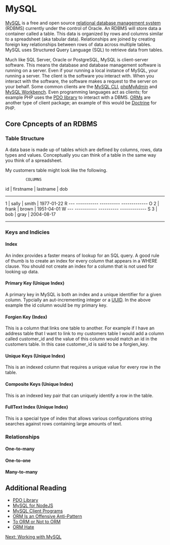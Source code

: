 # MySQL

[MySQL](https://www.mysql.com/) is a free and open source [relational database management system](https://en.wikipedia.org/wiki/Relational_database_management_system) (RDBMS) currently under the control of Oracle. An RDBMS will store data a container called a table. This data is organized by rows and columns similar to a spreadsheet (aka tabular data). Relationships are joined by creating foreign key relationships between rows of data across multiple tables. MySQL uses Structured Query Language (SQL) to retrieve data from tables.

Much like SQL Server, Oracle or PostgreSQL, MySQL is client-server software. This means the database and database management software is running on a server. Even if your running a local instance of MySQL, your running a server. The client is the software you interact with. When you interact with the software, the software makes a request to the server on your behalf. Some common clients are the [MySQL CLI](https://dev.mysql.com/doc/refman/5.7/en/mysql.html), [phpMyAdmin](https://www.phpmyadmin.net/) and [MySQL Workbench](https://www.mysql.com/products/workbench/). Even programming languages act as clients; for example PHP uses the [PDO library](http://php.net/manual/en/book.pdo.php) to interact with a DBMS. [ORMs](https://en.wikipedia.org/wiki/Object-relational_mapping) are another type of client package; an example of this would be [Doctrine](http://www.doctrine-project.org/projects/orm.html) for PHP.

## Core Cpncepts of an RDBMS

### Table Structure

A data base is made up of tables which are defined by columns, rows, data types and values. Conceptually you can think of a table in the same way you think of a spreadsheet. 

My customers table might look like the following.

             COLUMNS     
id | firstname | lastname | dob            
--- ----------- ---------- -------------      
1  | sally     | smith    | 1977-01-22     R
--- ----------- ---------- -------------   O
2  | frank     | brown    | 1951-04-01     W
--- ----------- ---------- -------------   S
3  | bob       | gray     | 2004-08-17     
--- ----------- ---------- -------------   

### Keys and Indicies

#### Index
An index provides a faster means of lookup for an SQL query. A good rule of thumb is to create an index for every column that appears in a WHERE clause. You should not create an index for a column that is not used for looking up data.

#### Primary Key (Unique Index)
A primary key in MySQL is both an index and a unique identifier for a given column. Typcially an aut-incrementing integer or a [UUID](https://en.wikipedia.org/wiki/Universally_unique_identifier). In the above example the id column would be my primary key.

#### Forgien Key (Index)

This is a column that links one table to another. For example if I have an address table that I want to link to my customers table I would add a column called customer_id and the value of this column would match an id in the customers table. In this case customer_id is said to be a forgien_key.

#### Unique Keys (Unique Index)

This is an indexed column that requires a unique value for every row in the table. 

#### Composite Keys (Unique Index)

This is an indexed key pair that can uniquely identify a row in the table.

#### FullText Index (Unique Index)

This is a special type of index that allows various configurations string searches against rows containing large amounts of text.
  
### Relationships

#### One-to-many

#### One-to-one

#### Many-to-many

## Additional Reading
* [PDO Library](http://php.net/manual/en/book.pdo.php)
* [MySQL for NodeJS](https://www.npmjs.com/package/mysql)
* [MySQL Client Programs](https://dev.mysql.com/doc/refman/5.7/en/programs-client.html)
* [ORM Is an Offensive Anti-Pattern](http://www.yegor256.com/2014/12/01/orm-offensive-anti-pattern.html)
* [To ORM or Not to ORM](https://www.reddit.com/r/PHP/comments/164r3w/to_orm_or_not_to_orm/)
* [ORM Hate](https://martinfowler.com/bliki/OrmHate.html)

[Next: Working with MySQL](03-WorkingWithMySQL.md)
